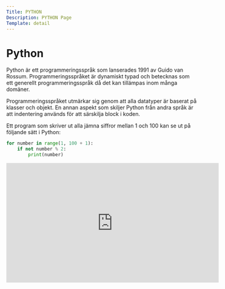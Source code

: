 ```yaml
---
Title: PYTHON
Description: PYTHON Page
Template: detail
---
```

# Python

Python är ett programmeringsspråk som lanserades 1991 av Guido van Rossum. Programmeringsspråket är dynamiskt typad och betecknas som ett generellt programmeringsspråk då det kan tillämpas inom många domäner.

Programmeringsspråket utmärkar sig genom att alla datatyper är baserat på klasser och objekt. En annan aspekt som skiljer Python från andra språk är att indentering används för att särskilja block i koden.

Ett program som skriver ut alla jämna siffror mellan 1 och 100 kan se ut på följande sätt i Python:

```python
for number in range(1, 100 + 1):
    if not number % 2:
        print(number)
```
<iframe width="560" height="315" src="https://www.youtube.com/embed/bsWGT6vFFRA?si=C2PlzlcyOMJ6KAhi" title="YouTube video player" frameborder="0" allow="accelerometer; autoplay; clipboard-write; encrypted-media; gyroscope; picture-in-picture" allowfullscreen></iframe>